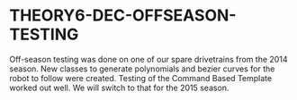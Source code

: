 THEORY6-DEC-OFFSEASON-TESTING
=============================

Off-season testing was done on one of our spare drivetrains from the 2014 season. New classes to generate polynomials and bezier curves for the robot to follow were created. Testing of the Command Based Template worked out well. We will switch to that for the 2015 season. 

